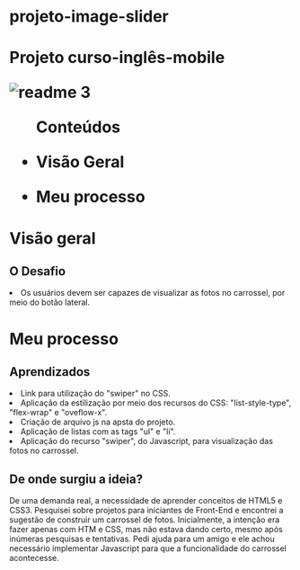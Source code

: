 # projeto-image-slider


<h1> Projeto curso-inglês-mobile</>

  ![readme 3](https://user-images.githubusercontent.com/114086320/195470020-171b1312-6ef8-407b-a32b-52203e2826b2.png)



<ul>Conteúdos
  <li><p>Visão Geral</p></li> 
    <li><p>Meu processo</></li>
  
  </ul>

<h1>Visão geral</>

   <h2>O Desafio</h2>
  <li>Os usuários devem ser capazes de visualizar as fotos no carrossel, por meio do botão lateral.</li>
  
 

<h1>Meu processo</>
  <h2>Aprendizados</h2>
  
  <li>Link para utilização do "swiper" no CSS.
  <li>Aplicação da estilização por meio dos recursos do CSS: "list-style-type", "flex-wrap" e "oveflow-x".</li>
  <li>Criação de arquivo js na apsta do projeto.</li>
  <li>Aplicação de listas com as tags "ul" e "li".</li>
  <li>Aplicação do recurso "swiper", do Javascript, para visualização das fotos no carrossel.</li>



<h2>De onde surgiu a ideia?</h2>

<p>De uma demanda real, a necessidade de aprender conceitos de HTML5 e CSS3. Pesquisei sobre projetos para iniciantes de Front-End e encontrei a sugestão de construir um carrossel de fotos. Inicialmente, a intenção era fazer apenas com HTM e CSS, mas não estava dando certo, mesmo após inúmeras pesquisas e tentativas. Pedi ajuda para um amigo e ele achou necessário implementar Javascript para que a funcionalidade do carrossel acontecesse.
